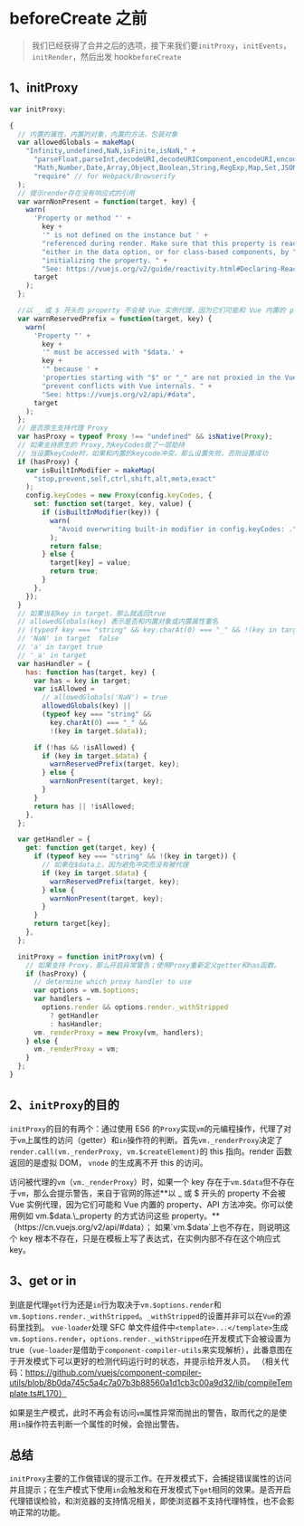 # beforeCreate 之前

> 我们已经获得了合并之后的选项，接下来我们要`initProxy`，`initEvents`，`initRender`，然后出发 hook`beforeCreate`

## 1、initProxy

```js
var initProxy;

{
  // 内置的属性，内置的对象，内置的方法，包装对象
  var allowedGlobals = makeMap(
    "Infinity,undefined,NaN,isFinite,isNaN," +
      "parseFloat,parseInt,decodeURI,decodeURIComponent,encodeURI,encodeURIComponent," +
      "Math,Number,Date,Array,Object,Boolean,String,RegExp,Map,Set,JSON,Intl," +
      "require" // for Webpack/Browserify
  );
  // 提示render存在没有响应式的引用
  var warnNonPresent = function(target, key) {
    warn(
      'Property or method "' +
        key +
        '" is not defined on the instance but ' +
        "referenced during render. Make sure that this property is reactive, " +
        "either in the data option, or for class-based components, by " +
        "initializing the property. " +
        "See: https://vuejs.org/v2/guide/reactivity.html#Declaring-Reactive-Properties.",
      target
    );
  };

  //以 _ 或 $ 开头的 property 不会被 Vue 实例代理，因为它们可能和 Vue 内置的 property、API 方法冲突。你可以使用例如 vm.$data._property 的方式访问这些 property。
  var warnReservedPrefix = function(target, key) {
    warn(
      'Property "' +
        key +
        '" must be accessed with "$data.' +
        key +
        '" because ' +
        'properties starting with "$" or "_" are not proxied in the Vue instance to ' +
        "prevent conflicts with Vue internals. " +
        "See: https://vuejs.org/v2/api/#data",
      target
    );
  };
  // 是否原生支持代理 Proxy
  var hasProxy = typeof Proxy !== "undefined" && isNative(Proxy);
  // 如果支持原生的 Proxy,为keyCodes做了一层劫持
  // 当设置keyCode时，如果和内置的keycode冲突，那么设置失败，否则设置成功
  if (hasProxy) {
    var isBuiltInModifier = makeMap(
      "stop,prevent,self,ctrl,shift,alt,meta,exact"
    );
    config.keyCodes = new Proxy(config.keyCodes, {
      set: function set(target, key, value) {
        if (isBuiltInModifier(key)) {
          warn(
            "Avoid overwriting built-in modifier in config.keyCodes: ." + key
          );
          return false;
        } else {
          target[key] = value;
          return true;
        }
      },
    });
  }
  // 如果当前key in target，那么就返回true
  // allowedGlobals(key) 表示是否和内置对象或内置属性重名
  // (typeof key === "string" && key.charAt(0) === "_" && !(key in target.$data)); 表示以 _ 开头的 key 并且不存在 target.$data中
  // 'NaN' in target  false
  // 'a' in target true
  // '_a' in target
  var hasHandler = {
    has: function has(target, key) {
      var has = key in target;
      var isAllowed =
        // allowedGlobals('NaN') = true
        allowedGlobals(key) ||
        (typeof key === "string" &&
          key.charAt(0) === "_" &&
          !(key in target.$data));

      if (!has && !isAllowed) {
        if (key in target.$data) {
          warnReservedPrefix(target, key);
        } else {
          warnNonPresent(target, key);
        }
      }
      return has || !isAllowed;
    },
  };

  var getHandler = {
    get: function get(target, key) {
      if (typeof key === "string" && !(key in target)) {
        // 如果在$data上，因为避免冲突而没有被代理
        if (key in target.$data) {
          warnReservedPrefix(target, key);
        } else {
          warnNonPresent(target, key);
        }
      }
      return target[key];
    },
  };

  initProxy = function initProxy(vm) {
    // 如果支持 Proxy，那么开启异常警告；使用Proxy重新定义getter和has函数。
    if (hasProxy) {
      // determine which proxy handler to use
      var options = vm.$options;
      var handlers =
        options.render && options.render._withStripped
          ? getHandler
          : hasHandler;
      vm._renderProxy = new Proxy(vm, handlers);
    } else {
      vm._renderProxy = vm;
    }
  };
}
```

## 2、`initProxy`的目的

`initProxy`的目的有两个：通过使用 ES6 的`Proxy`实现`vm`的元编程操作，代理了对于`vm`上属性的访问（getter）和`in`操作符的判断。首先`vm._renderProxy`决定了`render.call(vm._renderProxy, vm.$createElement)`的 this 指向。render 函数返回的是虚拟 DOM， `vnode` 的生成离不开 this 的访问。

访问被代理的`vm`（`vm._renderProxy`）时，如果一个 key 存在于`vm.$data`但不存在于`vm`，那么会提示警告，来自于官网的陈述**以 \_ 或 $ 开头的 property 不会被 Vue 实例代理，因为它们可能和 Vue 内置的 property、API 方法冲突。你可以使用例如 vm.$data.\_property 的方式访问这些 property。**（https://cn.vuejs.org/v2/api/#data）； 如果`vm.$data`上也不存在，则说明这个 key 根本不存在，只是在模板上写了表达式，在实例内部不存在这个响应式 key。

## 3、get or in

到底是代理`get`行为还是`in`行为取决于`vm.$options.render`和`vm.$options.render._withStripped`。`_withStripped`的设置并非可以在`Vue`的源码里找到。
`vue-loader`处理 SFC 单文件组件中`<template>...</template>`生成`vm.$options.render`，`options.render._withStripped`在开发模式下会被设置为 true（`vue-loader`是借助于`component-compiler-utils`来实现解析），此番意图在于开发模式下可以更好的检测代码运行时的状态，并提示给开发人员。
（相关代码：https://github.com/vuejs/component-compiler-utils/blob/8b0da745c5a4c7a07b3b88560a1d1cb3c00a9d32/lib/compileTemplate.ts#L170）

如果是生产模式，此时不再会有访问`vm`属性异常而抛出的警告，取而代之的是使用`in`操作符去判断一个属性的时候，会抛出警告。

## 总结

`initProxy`主要的工作做错误的提示工作。在开发模式下，会捕捉错误属性的访问并且提示；在生产模式下使用`in`会触发和在开发模式下`get`相同的效果。是否开启代理错误检验，和浏览器的支持情况相关，即使浏览器不支持代理特性，也不会影响正常的功能。
